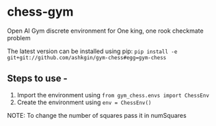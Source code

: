 # chess-gym
Open AI Gym discrete environment for One king, one rook checkmate problem

The latest version can be installed using pip:
`
pip install -e git+git://github.com/ashkgin/gym-chess#egg=gym-chess
`


## Steps to use -
1. Import the environment using `from gym_chess.envs import ChessEnv`
2. Create the environment using `env = ChessEnv()`

NOTE: To change the number of squares pass it in numSquares
